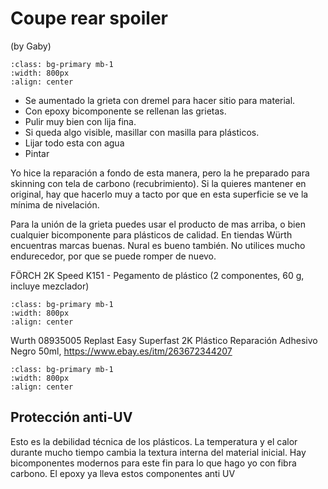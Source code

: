 # Coupe rear spoiler

(by Gaby)

```{image} ./images/products/innotec.png
:class: bg-primary mb-1
:width: 800px
:align: center
```

- Se aumentado la grieta con dremel para hacer sitio para material.
- Con epoxy bicomponente se rellenan las grietas. 
- Pulir muy bien con lija fina.
- Si queda algo visible, masillar con masilla para plásticos.
- Lijar todo esta con agua
- Pintar 

Yo hice la reparación a fondo de esta manera, pero la he preparado para skinning
con tela de carbono (recubrimiento). Si la quieres mantener en original, hay que
hacerlo muy a tacto por que en esta superficie se ve la mínima de nivelación.

Para la unión de la grieta puedes usar el producto de mas arriba, o bien
cualquier bicomponente para plásticos de calidad. En tiendas Würth encuentras
marcas buenas. Nural es bueno también. No utilices mucho endurecedor, por que se
puede romper de nuevo.

FÖRCH 2K Speed K151 - Pegamento de plástico (2 componentes, 60 g, incluye mezclador)
```{image} ./images/products/forch.png
:class: bg-primary mb-1
:width: 800px
:align: center
```

Wurth 08935005 Replast Easy Superfast 2K Plástico Reparación Adhesivo Negro 50ml, https://www.ebay.es/itm/263672344207

```{image} ./images/products/wurth-replast.png
:class: bg-primary mb-1
:width: 800px
:align: center
```

## Protección anti-UV

Esto es la debilidad técnica de los plásticos. La temperatura y el calor durante mucho tiempo cambia la textura interna del material inicial.
Hay bicomponentes modernos para este fin para lo que hago yo con fibra carbono. El epoxy ya lleva estos componentes anti UV